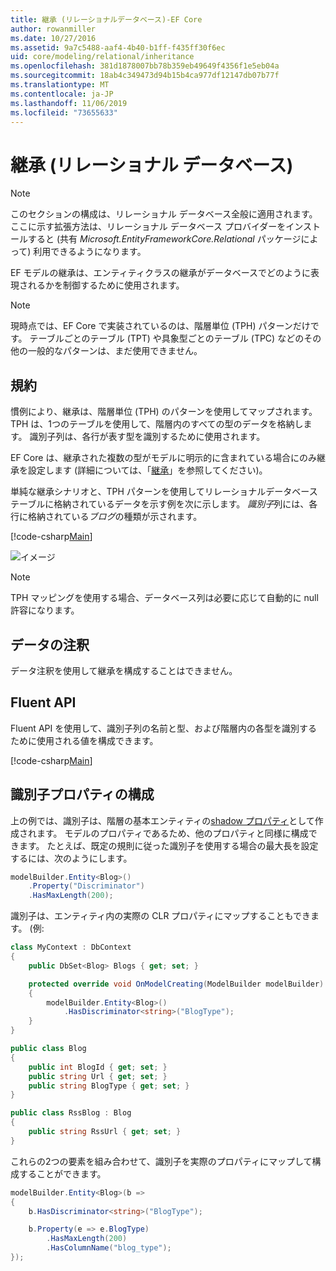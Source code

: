 ```yaml
---
title: 継承 (リレーショナルデータベース)-EF Core
author: rowanmiller
ms.date: 10/27/2016
ms.assetid: 9a7c5488-aaf4-4b40-b1ff-f435ff30f6ec
uid: core/modeling/relational/inheritance
ms.openlocfilehash: 381d1878007bb78b359eb49649f4356f1e5eb04a
ms.sourcegitcommit: 18ab4c349473d94b15b4ca977df12147db07b77f
ms.translationtype: MT
ms.contentlocale: ja-JP
ms.lasthandoff: 11/06/2019
ms.locfileid: "73655633"
---
```

# <a name="inheritance-relational-database"></a>継承 (リレーショナル データベース)

> [!NOTE]  
> このセクションの構成は、リレーショナル データベース全般に適用されます。 ここに示す拡張方法は、リレーショナル データベース プロバイダーをインストールすると (共有 *Microsoft.EntityFrameworkCore.Relational* パッケージによって) 利用できるようになります。

EF モデルの継承は、エンティティクラスの継承がデータベースでどのように表現されるかを制御するために使用されます。

> [!NOTE]  
> 現時点では、EF Core で実装されているのは、階層単位 (TPH) パターンだけです。 テーブルごとのテーブル (TPT) や具象型ごとのテーブル (TPC) などのその他の一般的なパターンは、まだ使用できません。

## <a name="conventions"></a>規約

慣例により、継承は、階層単位 (TPH) のパターンを使用してマップされます。 TPH は、1つのテーブルを使用して、階層内のすべての型のデータを格納します。 識別子列は、各行が表す型を識別するために使用されます。

EF Core は、継承された複数の型がモデルに明示的に含まれている場合にのみ継承を設定します (詳細については、「[継承](../inheritance.md)」を参照してください)。

単純な継承シナリオと、TPH パターンを使用してリレーショナルデータベーステーブルに格納されているデータを示す例を次に示します。 *識別子*列には、各行に格納されている*ブログ*の種類が示されます。

[!code-csharp[Main](../../../../samples/core/Modeling/Conventions/InheritanceDbSets.cs#Model)]

![イメージ](_static/inheritance-tph-data.png)

>[!NOTE]
> TPH マッピングを使用する場合、データベース列は必要に応じて自動的に null 許容になります。

## <a name="data-annotations"></a>データの注釈

データ注釈を使用して継承を構成することはできません。

## <a name="fluent-api"></a>Fluent API

Fluent API を使用して、識別子列の名前と型、および階層内の各型を識別するために使用される値を構成できます。

[!code-csharp[Main](../../../../samples/core/Modeling/FluentAPI/InheritanceTPHDiscriminator.cs#Inheritance)]

## <a name="configuring-the-discriminator-property"></a>識別子プロパティの構成

上の例では、識別子は、階層の基本エンティティの[shadow プロパティ](xref:core/modeling/shadow-properties)として作成されます。 モデルのプロパティであるため、他のプロパティと同様に構成できます。 たとえば、既定の規則に従った識別子を使用する場合の最大長を設定するには、次のようにします。

```C#
modelBuilder.Entity<Blog>()
    .Property("Discriminator")
    .HasMaxLength(200);
```

識別子は、エンティティ内の実際の CLR プロパティにマップすることもできます。 (例:

```C#
class MyContext : DbContext
{
    public DbSet<Blog> Blogs { get; set; }

    protected override void OnModelCreating(ModelBuilder modelBuilder)
    {
        modelBuilder.Entity<Blog>()
            .HasDiscriminator<string>("BlogType");
    }
}

public class Blog
{
    public int BlogId { get; set; }
    public string Url { get; set; }
    public string BlogType { get; set; }
}

public class RssBlog : Blog
{
    public string RssUrl { get; set; }
}
```

これらの2つの要素を組み合わせて、識別子を実際のプロパティにマップして構成することができます。

```C#
modelBuilder.Entity<Blog>(b =>
{
    b.HasDiscriminator<string>("BlogType");

    b.Property(e => e.BlogType)
        .HasMaxLength(200)
        .HasColumnName("blog_type");
});
```
